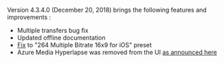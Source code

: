 Version 4.3.4.0 (December 20, 2018) brings the following features and improvements :

* Multiple transfers bug fix
* Updated offline documentation
* [Fix](https://github.com/Azure/Azure-Media-Services-Explorer/pull/104) to "264 Multiple Bitrate 16x9 for iOS" preset
* Azure Media Hyperlapse was removed from the UI [as announced here](https://azure.microsoft.com/en-us/updates/retirement-of-media-hyperlapse-in-preview-on-march-29-2019/)